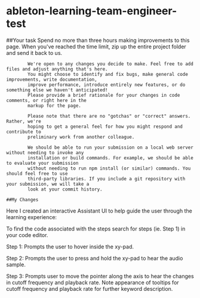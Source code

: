 # ableton-learning-team-engineer-test
  ##Your task
            Spend no more than three hours making improvements to this page.
            When you've reached the time limit, zip up the entire project folder and send it back to us.

            We're open to any changes you decide to make. Feel free to add files and adjust anything that's here.
            You might choose to identify and fix bugs, make general code improvements, write documentation,
            improve performance, introduce entirely new features, or do something else we haven't anticipated!
            Please provide a brief rationale for your changes in code comments, or right here in the
            markup for the page.

            Please note that there are no "gotchas" or "correct" answers. Rather, we're
            hoping to get a general feel for how you might respond and contribute to
            preliminary work from another colleague.

            We should be able to run your submission on a local web server without needing to invoke any
            installation or build commands. For example, we should be able to evaluate your submission
            without needing to run npm install (or similar) commands. You should feel free to use
            third-party libraries. If you include a git repository with your submission, we will take a
            look at your commit history.

    ##My Changes
Here I created an interactive Assistant UI to help guide the user through the learning experience:

To find the code associated with the steps search for steps (ie. Step 1) in your code editor.

Step 1:
Prompts the user to hover inside the xy-pad. 

Step 2:
Prompts the user to press and hold the xy-pad to hear the audio sample. 

Step 3:
Prompts user to move the pointer along the axis to hear the changes in cutoff frequency and playback rate. Note appearance of tooltips for cutoff frequency and playback rate for further keyword description.
